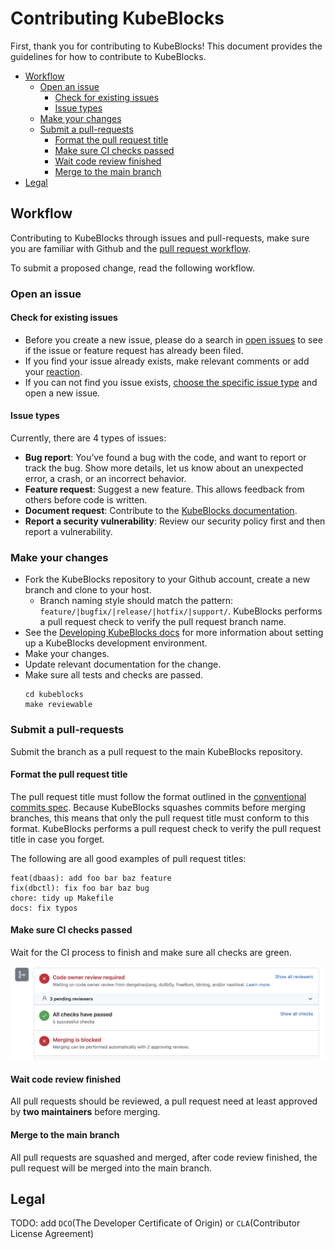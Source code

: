 # Contributing KubeBlocks
First, thank you for contributing to KubeBlocks! 
This document provides the guidelines for how to contribute to KubeBlocks. 

- [Workflow](#workflow)
  - [Open an issue](#open-an-issue)
    - [Check for existing issues](#check-for-existing-issues)
    - [Issue types](#issue-types)
  - [Make your changes](#make-your-changes)
  - [Submit a pull-requests](#submit-a-pull-requests)
    - [Format the pull request title](#format-the-pull-request-title)
    - [Make sure CI checks passed](#make-sure-ci-checks-passed)
    - [Wait code review finished](#wait-code-review-finished)
    - [Merge to the main branch](#merge-to-the-main-branch)
- [Legal](#legal)

## Workflow
Contributing to KubeBlocks through issues and pull-requests, make sure you are familiar with Github and the [pull request workflow](https://docs.github.com/en/get-started/quickstart/github-flow).

To submit a proposed change, read the following workflow.

### Open an issue
#### Check for existing issues
- Before you create a new issue, please do a search in [open issues](https://github.com/apecloud/kubeblocks/issues) to see if the issue or feature request has already been filed.
- If you find your issue already exists, make relevant comments or add your [reaction](https://github.blog/2016-03-10-add-reactions-to-pull-requests-issues-and-comments/).
- If you can not find you issue exists, [choose the specific issue type]((https://github.com/apecloud/kubeblocks/issues/new/choose)) and open a new issue.

#### Issue types
Currently, there are 4 types of issues:
- **Bug report**: You’ve found a bug with the code, and want to report or track the bug. Show more details, let us know about an unexpected error, a crash, or an incorrect behavior.
- **Feature request**: Suggest a new feature. This allows feedback from others before code is written.
- **Document request**: Contribute to the [KubeBlocks documentation](https://kubeblocks.io/docs/overview).
- **Report a security vulnerability**: Review our security policy first and then report a vulnerability.

### Make your changes
- Fork the KubeBlocks repository to your Github account, create a new branch and clone to your host.
  - Branch naming style should match the pattern: `feature/|bugfix/|release/|hotfix/|support/`. KubeBlocks performs a pull request check to verify the pull request branch name.
- See the [Developing KubeBlocks docs](./DEVELOPING.md) for more information about setting up a KubeBlocks development environment.
- Make your changes.
- Update relevant documentation for the change.
- Make sure all tests and checks are passed.
    ```shell
    cd kubeblocks
    make reviewable
    ```


### Submit a pull-requests
Submit the branch as a pull request to the main KubeBlocks repository.
#### Format the pull request title
The pull request title must follow the format outlined in the [conventional commits spec](https://www.conventionalcommits.org/en/v1.0.0/). Because KubeBlocks squashes commits before merging branches, this means that only the pull request title must conform to this format. KubeBlocks performs a pull request check to verify the pull request title in case you forget.

The following are all good examples of pull request titles:
```shell
feat(dbaas): add foo bar baz feature
fix(dbctl): fix foo bar baz bug
chore: tidy up Makefile
docs: fix typos
```

#### Make sure CI checks passed
Wait for the CI process to finish and make sure all checks are green.

![CI checks passed](img/ci_checks_passed.jpeg)


#### Wait code review finished
All pull requests should be reviewed, a pull request need at least approved by **two maintainers** before merging.


#### Merge to the main branch
All pull requests are squashed and merged, after code review finished, the pull request will be merged into the main branch.

## Legal
TODO: add `DCO`(The Developer Certificate of Origin) or `CLA`(Contributor License Agreement)

